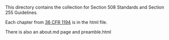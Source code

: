 This directory contains the collection for Section 508 Standards and Section 255 Guidelines.

Each chapter from [36 CFR 1194](https://www.govinfo.gov/content/pkg/CFR-2019-title36-vol3/xml/CFR-2019-title36-vol3-part1194.xml) is in the html file.

There is also an about.md page and preamble.html
